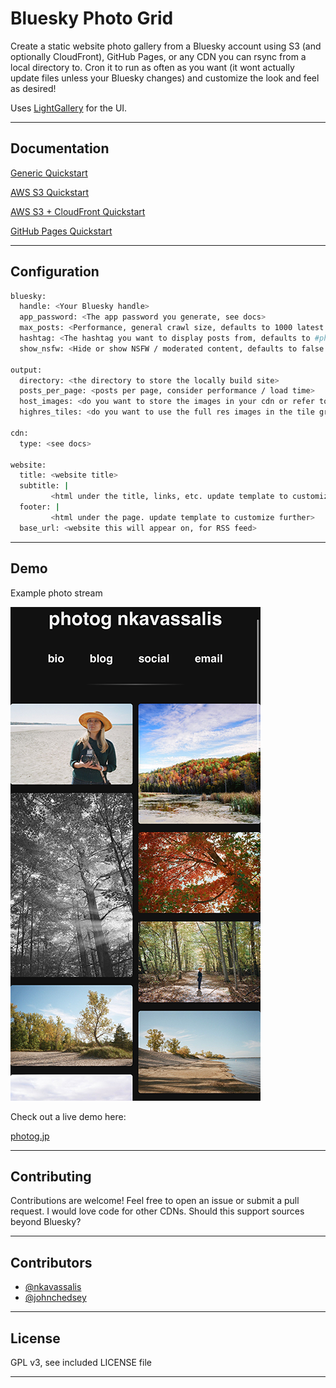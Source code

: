 # Bluesky Photo Grid 

Create a static website photo gallery from a Bluesky account using S3 (and optionally CloudFront), GitHub Pages, or any CDN you can rsync from a local directory to. Cron it to run as often as you want (it wont actually update files unless your Bluesky changes) and customize the look and feel as desired!

Uses [LightGallery](https://github.com/sachinchoolur/lightGallery) for the UI.

---

## Documentation

[Generic Quickstart](docs/README.local.md)

[AWS S3 Quickstart](docs/README.S3.md)

[AWS S3 + CloudFront Quickstart](docs/README.S3+CF.md)

[GitHub Pages Quickstart](docs/README.Github.md)

---

## Configuration 

```bash
bluesky:
  handle: <Your Bluesky handle>
  app_password: <The app password you generate, see docs>
  max_posts: <Performance, general crawl size, defaults to 1000 latest posts.>
  hashtag: <The hashtag you want to display posts from, defaults to #photography>
  show_nsfw: <Hide or show NSFW / moderated content, defaults to false

output:
  directory: <the directory to store the locally build site>
  posts_per_page: <posts per page, consider performance / load time>
  host_images: <do you want to store the images in your cdn or refer to bluesky: true/false>
  highres_tiles: <do you want to use the full res images in the tile grid, consider performance: true/false>

cdn:
  type: <see docs>

website:
  title: <website title> 
  subtitle: |
         <html under the title, links, etc. update template to customize further>
  footer: |
         <html under the page. update template to customize further>
  base_url: <website this will appear on, for RSS feed>
```

---

## Demo

Example photo stream

![Example Bluesky Grid](example.png)

Check out a live demo here:

[photog.jp](https://photog.jp/)

---

## Contributing

Contributions are welcome! Feel free to open an issue or submit a pull request. I would love code for other CDNs. Should this support sources beyond Bluesky?

---

## Contributors

- [@nkavassalis](https://github.com/nkavassalis)
- [@johnchedsey](https://github.com/johnchedsey)

---

## License
GPL v3, see included LICENSE file

---
